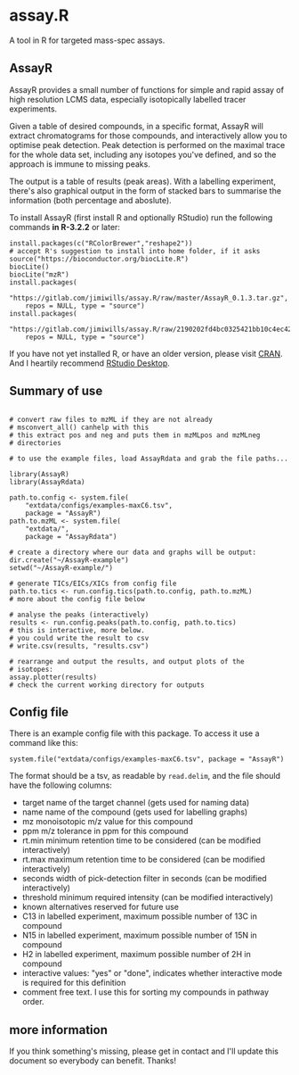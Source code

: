 # assay.R

A tool in R for targeted mass-spec assays.

## AssayR

AssayR provides a small number of functions for simple and
rapid assay of high resolution LCMS data, especially isotopically
labelled tracer experiments.

Given a table of desired compounds, in a specific format, AssayR will extract
chromatograms for those compounds, and interactively allow you to optimise peak
detection.  Peak detection is performed on the maximal trace for the whole data
set, including any isotopes you've defined, and so the approach is immune to 
missing peaks.

The output is a table of results (peak areas).  With a labelling experiment, 
there's also graphical output in the form of stacked bars to summarise the 
information (both percentage and aboslute).

To install AssayR (first install R and optionally RStudio) run the following
commands **in R-3.2.2** or later:

    install.packages(c("RColorBrewer","reshape2"))
    # accept R's suggestion to install into home folder, if it asks
    source("https://bioconductor.org/biocLite.R")
    biocLite()
    biocLite("mzR")
    install.packages(
        "https://gitlab.com/jimiwills/assay.R/raw/master/AssayR_0.1.3.tar.gz", 
        repos = NULL, type = "source")
    install.packages(
        "https://gitlab.com/jimiwills/assay.R/raw/2190202fd4bc0325421bb10c4ec42089d45e1952/AssayRdata_0.1.3.tar.gz", 
        repos = NULL, type = "source")

If you have
not yet installed R, or have an older version, 
please visit [CRAN](https://cran.r-project.org/).  And I 
heartily recommend
[RStudio Desktop](https://www.rstudio.com/products/RStudio/#Desktop).

## Summary of use

```{r usage, eval=FALSE}

# convert raw files to mzML if they are not already
# msconvert_all() canhelp with this
# this extract pos and neg and puts them in mzMLpos and mzMLneg
# directories

# to use the example files, load AssayRdata and grab the file paths...

library(AssayR)
library(AssayRdata)

path.to.config <- system.file(
    "extdata/configs/examples-maxC6.tsv", 
    package = "AssayR")
path.to.mzML <- system.file(
    "extdata/", 
    package = "AssayRdata")

# create a directory where our data and graphs will be output:
dir.create("~/AssayR-example")
setwd("~/AssayR-example/")

# generate TICs/EICs/XICs from config file
path.to.tics <- run.config.tics(path.to.config, path.to.mzML)
# more about the config file below

# analyse the peaks (interactively)
results <- run.config.peaks(path.to.config, path.to.tics)
# this is interactive, more below.
# you could write the result to csv
# write.csv(results, "results.csv")

# rearrange and output the results, and output plots of the
# isotopes:
assay.plotter(results)
# check the current working directory for outputs

```

## Config file

There is an example config file with this package.  To access it use a command
like this:

    system.file("extdata/configs/examples-maxC6.tsv", package = "AssayR")

The format should be a tsv, as readable by `read.delim`, and the file
should have the following columns:

* target
    name of the target channel (gets used for naming data)
* name
    name of the compound (gets used for labelling graphs)
* mz
    monoisotopic m/z value for this compound
* ppm
    m/z tolerance in ppm for this compound
* rt.min
    minimum retention time to be considered (can be modified interactively)
* rt.max
    maximum retention time to be considered (can be modified interactively)
* seconds
    width of pick-detection filter in seconds (can be modified interactively)
* threshold
    minimum required intensity (can be modified interactively)
* known alternatives
    reserved for future use
* C13
    in labelled experiment, maximum possible number of 13C in compound
* N15
    in labelled experiment, maximum possible number of 15N in compound
* H2
    in labelled experiment, maximum possible number of 2H in compound
* interactive
    values: "yes" or "done", indicates whether interactive mode is 
    required for this definition
* comment
    free text.  I use this for sorting my compounds in pathway order.

## more information

If you think something's missing, please get in contact and I'll update this
document so everybody can benefit.  Thanks!
